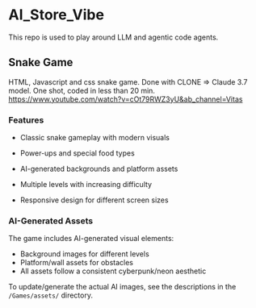 # AI_Store_Vibe
This repo is used to play around LLM  and agentic code agents. 

## Snake Game
HTML, Javascript and css snake game. 
Done with CLONE => Claude 3.7 model. One shot, coded in less than 20 min. 
https://www.youtube.com/watch?v=cOt79RWZ3yU&ab_channel=Vitas

### Features
- Classic snake gameplay with modern visuals

- Power-ups and special food types
- AI-generated backgrounds and platform assets
- Multiple levels with increasing difficulty
- Responsive design for different screen sizes

### AI-Generated Assets
The game includes AI-generated visual elements:
- Background images for different levels
- Platform/wall assets for obstacles
- All assets follow a consistent cyberpunk/neon aesthetic

To update/generate the actual AI images, see the descriptions in the `/Games/assets/` directory.
